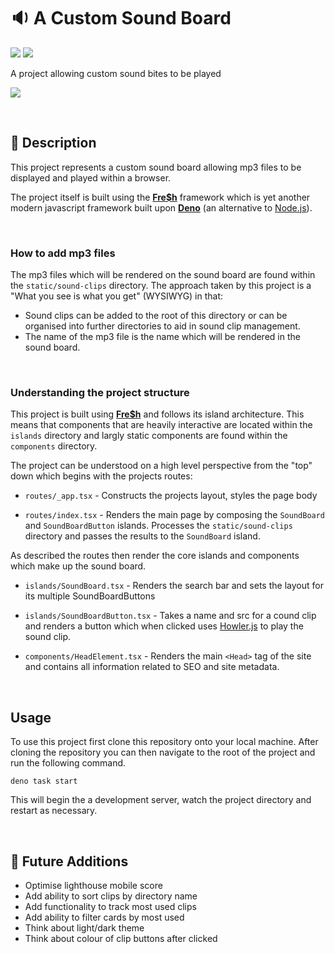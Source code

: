 # 🔉 A Custom Sound Board
![](https://img.shields.io/github/license/hiccup246/custom-sound-board)
![](https://img.shields.io/github/languages/code-size/hiccup246/custom-sound-board)

A project allowing custom sound bites to be played

![](https://i.imgur.com/JyN0wTj.png)

<br>

## 📓 Description
This project represents a custom sound board allowing mp3 files to be displayed and played within a browser.

The project itself is built using the <b>[Fre$h](https://fresh.deno.dev/)</b> framework which is yet another modern javascript framework built upon <b>[Deno](https://deno.com/deploy)</b> (an alternative to [Node.js](https://nodejs.org/en/)).

<br>

### How to add mp3 files
The mp3 files which will be rendered on the sound board are found within the `static/sound-clips` directory. The approach taken by this project is a "What you see is what you get" (WYSIWYG) in that:
- Sound clips can be added to the root of this directory or can be organised into further directories to aid in sound clip management.
- The name of the mp3 file is the name which will be rendered in the sound board.

<br>

### Understanding the project structure
This project is built using <b>[Fre$h](https://fresh.deno.dev/)</b> and follows its island architecture. This means that components that are heavily interactive are located within the `islands` directory and largly static components are found within the `components` directory.

The project can be understood on a high level perspective from the "top" down which begins with the projects routes:
- `routes/_app.tsx` - Constructs the projects layout, styles the page body

- `routes/index.tsx` - Renders the main page by composing the `SoundBoard` and `SoundBoardButton` islands. Processes the `static/sound-clips` directory and passes the results to the `SoundBoard` island.

As described the routes then render the core islands and components which make up the sound board.
- `islands/SoundBoard.tsx` - Renders the search bar and sets the layout for its multiple SoundBoardButtons

- `islands/SoundBoardButton.tsx` - Takes a name and src for a cound clip and renders a button which when clicked uses [Howler.js](https://howlerjs.com/) to play the sound clip.

- `components/HeadElement.tsx` - Renders the main `<Head>` tag of the site and contains all information related to SEO and site metadata.

<br>

## Usage
To use this project first clone this repository onto your local machine. After cloning the repository you can then navigate to the root of the project and run the following command.
```
deno task start
```

This will begin the a development server, watch the project directory and restart as necessary.

<br>

## 🔮 Future Additions
- Optimise lighthouse mobile score
- Add ability to sort clips by directory name
- Add functionality to track most used clips
- Add ability to filter cards by most used
- Think about light/dark theme
- Think about colour of clip buttons after clicked
